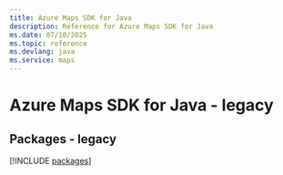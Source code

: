 ```yaml
---
title: Azure Maps SDK for Java
description: Reference for Azure Maps SDK for Java
ms.date: 07/10/2025
ms.topic: reference
ms.devlang: java
ms.service: maps
---
```

# Azure Maps SDK for Java - legacy
## Packages - legacy
[!INCLUDE [packages](maps-index.md)]